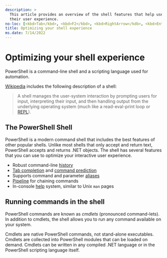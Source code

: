```yaml
---
description: >
  This article provides an overview of the shell features that help users improve
  their user experience.
no-loc: [<kbd>Tab</kbd>, <kbd>F2</kbd>, <kbd>RightArrow</kdb>, <kbd>Enter</kbd>]
title: Optimizing your shell experience
ms.date: 7/14/2022
---
```

# Optimizing your shell experience

PowerShell is a command-line shell and a scripting language used for automation.

[Wikipedia][wiki] includes the following description of a shell:

> A shell manages the user-system interaction by prompting users for input, interpreting their
> input, and then handling output from the underlying operating system (much like a read-eval-print
> loop or [REPL][REPL]).

## The PowerShell Shell

PowerShell is a modern command shell that includes the best features of other popular shells. Unlike
most shells that only accept and return text, PowerShell accepts and returns .NET objects. The shell
has several features that you can use to optimize your interactive user experience.

- Robust command-line [history][history]
- [Tab completion][tab] and [command prediction][prediction]
- Supports command and parameter [aliases][aliases]
- [Pipeline][Pipeline] for chaining commands
- In-console [help][help] system, similar to Unix `man` pages

## Running commands in the shell

PowerShell commands are known as _cmdlets_ (pronounced command-lets). In addition to cmdlets, the
shell allows you to run any command available on your system.

Cmdlets are native PowerShell commands, not stand-alone executables. Cmdlets are collected into
PowerShell modules that can be loaded on demand. Cmdlets can be written in any compiled .NET
language or in the PowerShell scripting language itself.

<!-- link reference -->
[aliases]: /powershell/module/microsoft.powershell.core/about/about_aliases
[help]: dynamic-help.md
[history]: /powershell/module/microsoft.powershell.core/about/about_history
[Pipeline]: /powershell/module/microsoft.powershell.core/about/about_pipelines
[prediction]: using-predictors.md
[REPL]: https://wikipedia.org/wiki/Read%E2%80%93eval%E2%80%93print_loop
[tab]: tab-completion.md
[wiki]: https://wikipedia.org/wiki/Shell_(computing)#Overview
